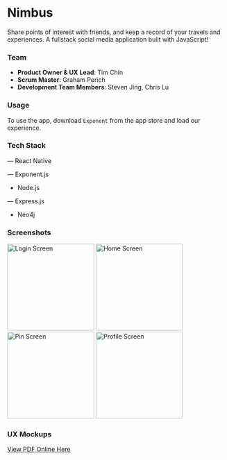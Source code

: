 # Nimbus

Share points of interest with friends, and keep a record of your travels and experiences. A fullstack social media application built with JavaScript!

### Team

  - __Product Owner & UX Lead__: Tim Chin
  - __Scrum Master__: Graham Perich
  - __Development Team Members__: Steven Jing, Chris Lu

### Usage

To use the app, download `Exponent` from the app store and load our experience.

### Tech Stack

— React Native

— Exponent.js

- Node.js 

— Express.js

- Neo4j 

### Screenshots
<img src="http://i.imgur.com/ZIJnY54.png" alt="Login Screen" style="width: 200px;"/>
<img src="http://i.imgur.com/H5lcCMx.jpg" alt="Home Screen" style="width: 200px;"/>
<img src="http://i.imgur.com/kQiycYu.jpg" alt="Pin Screen" style="width: 200px;"/>
<img src="http://i.imgur.com/CEOCPjp.jpg" alt="Profile Screen" style="width: 200px;"/>



### UX Mockups

[View PDF Online Here](https://www.docdroid.net/Euhm5eK/nimbus.pdf.html)


